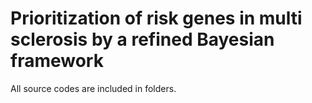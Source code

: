 # Prioritization of risk genes in multi sclerosis by a refined Bayesian framework
All source codes are included in folders.
